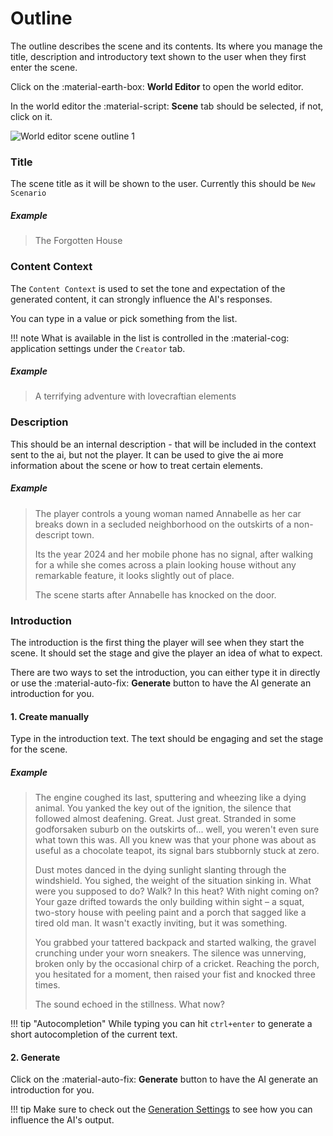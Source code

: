 # Outline
<!--- --8<-- [start:outline] -->
The outline describes the scene and its contents. Its where you manage the title, description and introductory text shown to the user when they first enter the scene.

Click on the :material-earth-box: **World Editor** to open the world editor.

In the world editor the :material-script: **Scene** tab should be selected, if not, click on it.

![World editor scene outline 1](/talemate/img/0.26.0/world-editor-scene-outline-1.png)

### Title

The scene title as it will be shown to the user. Currently this should be `New Scenario`

##### Example

> The Forgotten House

### Content Context

The `Content Context` is used to set the tone and expectation of the generated content, it can strongly influence the AI's responses.

You can type in a value or pick something from the list. 

!!! note
    What is available in the list is controlled in the :material-cog: application settings under the `Creator` tab.

##### Example

> A terrifying adventure with lovecraftian elements 

### Description

This should be an internal description - that will be included in the context sent to the ai, but not the player. It can be used to give the ai more information about the scene or how to treat certain elements.

##### Example

> The player controls a young woman named Annabelle as her car breaks down in a secluded neighborhood on the outskirts of a non-descript town.
>
> Its the year 2024 and her mobile phone has no signal, after walking for a while she comes across a plain looking house without any remarkable feature, it looks slightly out of place.
>
> The scene starts after Annabelle has knocked on the door.

### Introduction

The introduction is the first thing the player will see when they start the scene. It should set the stage and give the player an idea of what to expect.

There are two ways to set the introduction, you can either type it in directly or use the :material-auto-fix: **Generate** button to have the AI generate an introduction for you.

#### 1. Create manually

Type in the introduction text. The text should be engaging and set the stage for the scene.

##### Example

> The engine coughed its last, sputtering and wheezing like a dying animal. You yanked the key out of the ignition, the silence that followed almost deafening. Great. Just great. Stranded in some godforsaken suburb on the outskirts of... well, you weren't even sure what town this was. All you knew was that your phone was about as useful as a chocolate teapot, its signal bars stubbornly stuck at zero.
>
> Dust motes danced in the dying sunlight slanting through the windshield.  You sighed, the weight of the situation sinking in. What were you supposed to do? Walk?  In this heat?  With night coming on? Your gaze drifted towards the only building within sight – a squat, two-story house with peeling paint and a porch that sagged like a tired old man. It wasn't exactly inviting, but it was something.
>
> You grabbed your tattered backpack and started walking, the gravel crunching under your worn sneakers. The silence was unnerving, broken only by the occasional chirp of a cricket. Reaching the porch, you hesitated for a moment, then raised your fist and knocked three times.
>
> The sound echoed in the stillness.  What now?


!!! tip "Autocompletion"
    While typing you can hit `ctrl+enter` to generate a short autocompletion of the current text.

#### 2. Generate

Click on the :material-auto-fix: **Generate** button to have the AI generate an introduction for you.


!!! tip
    Make sure to check out the [Generation Settings](/user-guide/world-editor/generation-settings) to see how you can influence the AI's output.
<!--- --8<-- [end:outline] -->
